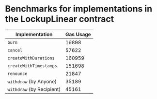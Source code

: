 # Benchmarks for implementations in the LockupLinear contract

| Implementation | Gas Usage |
| --- | --- |
| `burn` | 16898 |
| `cancel` | 57622 |
| `createWithDurations` | 160959 |
| `createWithTimestamps` | 151698 |
| `renounce` | 21847 |
| `withdraw` (by Anyone) | 35189 |
| `withdraw` (by Recipient) | 45161 |
